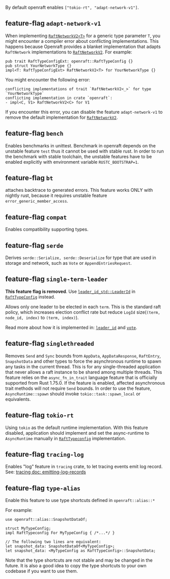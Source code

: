 
By default openraft enables `["tokio-rt", "adapt-network-v1"]`.


## feature-flag `adapt-network-v1`

When implementing [`RaftNetworkV2<T>`][`RaftNetworkV2`] for a generic type parameter `T`, you might
encounter a compiler error about conflicting implementations. This happens
because Openraft provides a blanket implementation that adapts `RaftNetwork`
implementations to [`RaftNetworkV2`]. For example:

```rust,ignore
pub trait RaftTypeConfigExt: openraft::RaftTypeConfig {}
pub struct YourNetworkType {}
impl<T: RaftTypeConfigExt> RaftNetworkV2<T> for YourNetworkType {}
```

You might encounter the following error:

```text
conflicting implementations of trait `RaftNetworkV2<_>` for type `YourNetworkType`
conflicting implementation in crate `openraft`:
- impl<C, V1> RaftNetworkV2<C> for V1
```

If you encounter this error, you can disable the feature `adapt-network-v1` to
remove the default implementation for [`RaftNetworkV2`].

[`RaftNetworkV2`]: crate::network::v2::RaftNetworkV2


## feature-flag `bench`

Enables benchmarks in unittest. Benchmark in openraft depends on the unstable feature
`test` thus it cannot be used with stable rust. In order to run the benchmark with stable
toolchain, the unstable features have to be enabled explicitly with environment variable
`RUSTC_BOOTSTRAP=1`.

## feature-flag `bt`

attaches backtrace to generated errors.
This feature works ONLY with nightly rust, because it requires unstable feature `error_generic_member_access`.

## feature-flag `compat`

Enables compatibility supporting types.

## feature-flag `serde`

Derives `serde::Serialize, serde::Deserialize` for type that are used
in storage and network, such as `Vote` or `AppendEntriesRequest`.

## feature-flag `single-term-leader`

**This feature flag is removed**.
Use [`leader_id_std::LeaderId`] in [`RaftTypeConfig`] instead.

Allows only one leader to be elected in each `term`.
This is the standard raft policy, which increases election conflict rate
but reduce `LogId` size(`(term, node_id, index)` to `(term, index)`).

Read more about how it is implemented in:
[`leader_id`](crate::docs::data::leader_id)
and [`vote`](crate::docs::data::vote).


## feature-flag `singlethreaded`

Removes `Send` and `Sync` bounds from `AppData`, `AppDataResponse`, `RaftEntry`, `SnapshotData`
and other types to force the asynchronous runtime to spawn any tasks in the current thread.
This is for any single-threaded application that never allows a raft instance to be shared among multiple threads.
This feature relies on the `async_fn_in_trait` language feature that is officially supported from Rust 1.75.0.
If the feature is enabled, affected asynchronous trait methods will not require `Send` bounds.
In order to use the feature, `AsyncRuntime::spawn` should invoke `tokio::task::spawn_local` or equivalents.


## feature-flag `tokio-rt`

Using `tokio` as the default runtime implementation.
With this feature disabled, application should implement and set the
async-runtime to `AsyncRuntime` manually in [`RaftTypeconfig`] implementation.


## feature-flag `tracing-log`

Enables "log" feature in `tracing` crate, to let tracing events
emit log record.
See: [tracing doc: emitting-log-records](https://docs.rs/tracing/latest/tracing/#emitting-log-records)


## feature-flag `type-alias`

Enable this feature to use type shortcuts defined in `openraft::alias::*`

For example:
```rust,ignore
use openraft::alias::SnapshotDataOf;

struct MyTypeConfig;
impl RaftTypeconfig For MyTypeConfig { /*...*/ }

// The following two lines are equivalent:
let snapshot_data: SnapshotDataOf<MyTypeConfig>;
let snapshot_data: <MyTypeConfig as RaftTypeConfig>::SnapshotData;
```

Note that the type shortcuts are not stable and may be changed in the future.
It is also a good idea to copy the type shortcuts to your own codebase if you
want to use them.

[`RaftTypeConfig`]: crate::RaftTypeConfig
[`leader_id_std::LeaderId`]: crate::impls::leader_id_std::LeaderId
